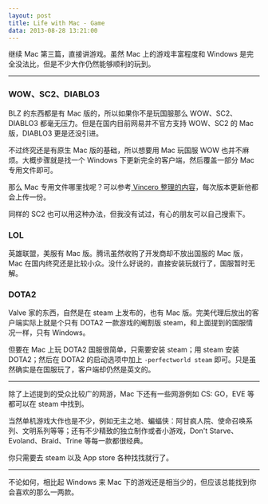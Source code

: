 ```yaml
---
layout: post
title: Life with Mac - Game
data: 2013-08-28 13:21:00
---
```


继续 Mac 第三篇，直接讲游戏。虽然 Mac 上的游戏丰富程度和 Windows 是完全没法比，但是不少大作仍然能够顺利的玩到。

---

### WOW、SC2、DIABLO3

BLZ 的东西都是有 Mac 版的，所以如果你不是玩国服那么 WOW、SC2、DIABLO3 都毫无压力。但是在国内目前网易并不官方支持 WOW、SC2 的 Mac 版，DIABLO3 更是还没引进。

不过终究还是有原生 Mac 版的基础，所以想要用 Mac 玩国服 WOW 也并不麻烦。大概步骤就是找一个 Windows 下更新完全的客户端，然后覆盖一部分 Mac 专用文件即可。

那么 Mac 专用文件哪里找呢？可以参考[ Vincero 整理的内容](http://bbs.ngacn.cc/read.php?tid=5546359)，每次版本更新他都会上传一份。

同样的 SC2 也可以用这种办法，但我没有试过，有心的朋友可以自己搜索下。

### LOL

英雄联盟，美服有 Mac 版。腾讯虽然收购了开发商却不放出国服的 Mac 版，Mac 在国内终究还是比较小众。没什么好说的，直接安装玩就行了，国服暂时无解。

### DOTA2

Valve 家的东西，自然是在 steam 上发布的，也有 Mac 版。完美代理后放出的客户端实际上就是个只有 DOTA2 一款游戏的阉割版 steam，和上面提到的国服情况一样，只有 Windows。

但要在 Mac 上玩 DOTA2 国服很简单，只需要安装 steam；用 steam 安装 DOTA2；然后在 DOTA2 的启动选项中加上 `-perfectworld steam` 即可。只是虽然确实是在国服玩了，客户端却仍然是英文的。

---

除了上述提到的受众比较广的网游，Mac 下还有一些网游例如 CS: GO，EVE 等都可以在 steam 中找到。

当然单机游戏大作也是不少，例如无主之地、蝙蝠侠：阿甘疯人院、使命召唤系列、文明系列等等；还有不少精致的独立制作或者小游戏，Don't Starve、Evoland、Braid、Trine 等每一款都很经典。

你只需要去 steam 以及 App store 各种找找就行了。

---

不论如何，相比起 Windows 来 Mac 下的游戏还是相当少的，但应该总能找到你会喜欢的那么一两款。
